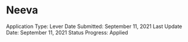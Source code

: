 # Neeva

Application Type: Lever
Date Submitted: September 11, 2021
Last Update Date: September 11, 2021
Status Progress: Applied